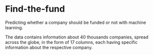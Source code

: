 # Find-the-fund
Predicting whether a company should be funded or not with machine learning.

The data contains information about 40 thousands companies, spread across the globe, in the form of 17 columns, each having specific information about the respective company.